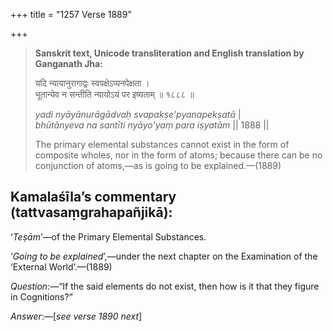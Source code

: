 +++
title = "1257 Verse 1889"

+++
> **Sanskrit text, Unicode transliteration and English translation by Ganganath Jha:** 
>
> यदि न्यायानुरागाद्वः स्वपक्षेऽप्यनपेक्षता ।  
> भूतान्येव न सन्तीति न्यायोऽयं पर इष्यताम् ॥ १८८८ ॥ 
>
> *yadi nyāyānurāgādvaḥ svapakṣe'pyanapekṣatā* \|  
> *bhūtānyeva na santīti nyāyo'yaṃ para iṣyatām* \|\| 1888 \|\| 
>
> The primary elemental substances cannot exist in the form of composite wholes, nor in the form of atoms; because there can be no conjunction of atoms,—as is going to be explained.—(1889)



## Kamalaśīla’s commentary (tattvasaṃgrahapañjikā):

‘*Teṣām*’—of the Primary Elemental Substances.

‘*Going to be explained*’,—under the next chapter on the Examination of the ‘External World’.—(1889)

*Question*:—“If the said elements do not exist, then how is it that they figure in Cognitions?”

*Answer*:—[*see verse 1890 next*]


